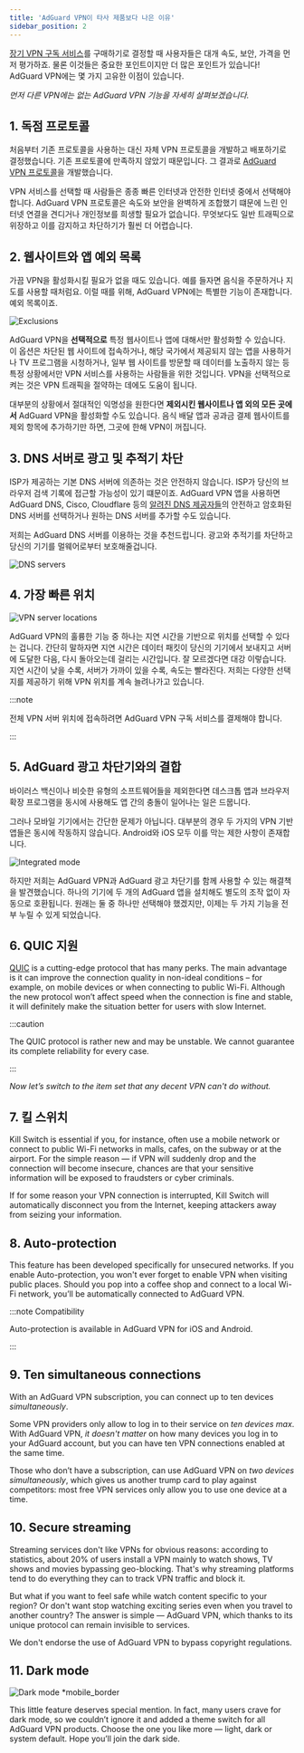 ```yaml
---
title: 'AdGuard VPN이 타사 제품보다 나은 이유'
sidebar_position: 2
---
```


[장기 VPN 구독 서비스](/general/subscription)를 구매하기로 결정할 때 사용자들은 대개 속도, 보안, 가격을 먼저 평가하죠. 물론 이것들은 중요한 포인트이지만 더 많은 포인트가 있습니다! AdGuard VPN에는 몇 가지 고유한 이점이 있습니다.

*먼저 다른 VPN에는 없는 AdGuard VPN 기능을 자세히 살펴보겠습니다.*

## 1. 독점 프로토콜

처음부터 기존 프로토콜을 사용하는 대신 자체 VPN 프로토콜을 개발하고 배포하기로 결정했습니다. 기존 프로토콜에 만족하지 않았기 때문입니다. 그 결과로 [AdGuard VPN 프로토콜](/general/adguard-vpn-protocol)을 개발했습니다.

VPN 서비스를 선택할 때 사람들은 종종 빠른 인터넷과 안전한 인터넷 중에서 선택해야 합니다. AdGuard VPN 프로토콜은 속도와 보안을 완벽하게 조합했기 떄문에 느린 인터넷 연결을 견디거나 개인정보를 희생할 필요가 없습니다. 무엇보다도 일반 트래픽으로 위장하고 이를 감지하고 차단하기가 훨씬 더 어렵습니다.

## 2. 웹사이트와 앱 예외 목록

가끔 VPN을 활성화시킬 필요가 없을 때도 있습니다. 예를 들자면 음식을 주문하거나 지도를 사용할 때처럼요. 이럴 때를 위해, AdGuard VPN에는 특별한 기능이 존재합니다. 예외 목록이죠.

![Exclusions](https://cdn.adguard.com/content/blog/articles/adguard-vpn/exclusions-en.png)

AdGuard VPN을 **선택적으로** 특정 웹사이트나 앱에 대해서만 활성화할 수 있습니다. 이 옵션은 차단된 웹 사이트에 접속하거나, 해당 국가에서 제공되지 않는 앱을 사용하거나 TV 프로그램을 시청하거나, 일부 웹 사이트를 방문할 때 데이터를 노출하지 않는 등 특정 상황에서만 VPN 서비스를 사용하는 사람들을 위한 것입니다. VPN을 선택적으로 켜는 것은 VPN 트래픽을 절약하는 데에도 도움이 됩니다.

대부분의 상황에서 절대적인 익명성을 원한다면 **제외시킨 웹사이트나 앱 외의 모든 곳에서** AdGuard VPN을 활성화할 수도 있습니다. 음식 배달 앱과 공과금 결제 웹사이트를 제외 항목에 추가하기만 하면, 그곳에 한해 VPN이 꺼집니다.

## 3. DNS 서버로 광고 및 추적기 차단

ISP가 제공하는 기본 DNS 서버에 의존하는 것은 안전하지 않습니다. ISP가 당신의 브라우저 검색 기록에 접근할 가능성이 있기 떄문이죠. AdGuard VPN 앱을 사용하면 AdGuard DNS, Cisco, Cloudflare 등의 [알려진 DNS 제공자들](https://adguard-dns.io/kb/general/dns-providers/)의 안전하고 암호화된 DNS 서버를 선택하거나 원하는 DNS 서버를 추가할 수도 있습니다.

저희는 AdGuard DNS 서버를 이용하는 것을 추천드립니다. 광고와 추적기를 차단하고 당신의 기기를 멀웨어로부터 보호해줄겁니다.

![DNS servers](https://cdn.adtidy.org/blog/new/lkarpag_dns_screen_en.png)

## 4. 가장 빠른 위치

![VPN server locations](https://cdn.adguard.com/content/blog/articles/adguard-vpn/locations-en.png)

AdGuard VPN의 훌륭한 기능 중 하나는 지연 시간을 기반으로 위치를 선택할 수 있다는 겁니다. 간단히 말하자면 지연 시간은 데이터 패킷이 당신의 기기에서 보내지고 서버에 도달한 다음, 다시 돌아오는데 걸리는 시간입니다. 잘 모르겠다면 대강 이렇습니다. 지연 시간이 낮을 수록, 서버가 가까이 있을 수록, 속도는 빨라진다. 저희는 다양한 선택지를 제공하기 위해 VPN 위치를 계속 늘려나가고 있습니다.

:::note

전체 VPN 서버 위치에 접속하려면 AdGuard VPN 구독 서비스를 결제해야 합니다.

:::

## 5. AdGuard 광고 차단기와의 결합

바이러스 백신이나 비슷한 유형의 소프트웨어들을 제외한다면 데스크톱 앱과 브라우저 확장 프로그램을 동시에 사용해도 앱 간의 충돌이 일어나는 일은 드뭅니다.

그러나 모바일 기기에서는 간단한 문제가 아닙니다. 대부분의 경우 두 가지의 VPN 기반 앱들은 동시에 작동하지 않습니다. Android와 iOS 모두 이를 막는 제한 사항이 존재합니다.

![Integrated mode](https://cdn.adguard.com/content/blog/articles/adguard-vpn/integration-en.png)

하지만 저희는 AdGuard VPN과 AdGuard 광고 차단기를 함께 사용할 수 있는 해결책을 발견했습니다. 하나의 기기에 두 개의 AdGuard 앱을 설치해도 별도의 조작 없이 자동으로 호환됩니다. 원래는 둘 중 하나만 선택해야 했겠지만, 이제는 두 가지 기능을 전부 누릴 수 있게 되었습니다.

## 6. QUIC 지원

[QUIC](https://adguard-dns.io/en/blog/dns-over-quic.html#whatisquic) is a cutting-edge protocol that has many perks. The main advantage is it can improve the connection quality in non-ideal conditions – for example, on mobile devices or when connecting to public Wi-Fi. Although the new protocol won’t affect speed when the connection is fine and stable, it will definitely make the situation better for users with slow Internet.

:::caution

The QUIC protocol is rather new and may be unstable. We cannot guarantee its complete reliability for every case.

:::

*Now let’s switch to the item set that any decent VPN can't do without.*

## 7. 킬 스위치

Kill Switch is essential if you, for instance, often use a mobile network or connect to public Wi-Fi networks in malls, cafes, on the subway or at the airport. For the simple reason — if VPN will suddenly drop and the connection will become insecure, chances are that your sensitive information will be exposed to fraudsters or cyber criminals.

If for some reason your VPN connection is interrupted, Kill Switch will automatically disconnect you from the Internet, keeping attackers away from seizing your information.

## 8. Auto-protection

This feature has been developed specifically for unsecured networks. If you enable Auto-protection, you won't ever forget to enable VPN when visiting public places. Should you pop into a coffee shop and connect to a local Wi-Fi network, you’ll be automatically connected to AdGuard VPN.

:::note Compatibility

Auto-protection is available in AdGuard VPN for iOS and Android.

:::

## 9. Ten simultaneous connections

With an AdGuard VPN subscription, you can connect up to ten devices *simultaneously*.

Some VPN providers only allow to log in to their service on *ten devices max*. With AdGuard VPN, *it doesn't matter* on how many devices you log in to your AdGuard account, but you can have ten VPN connections enabled at the same time.

Those who don’t have a subscription, can use AdGuard VPN on *two devices simultaneously*, which gives us another trump card to play against competitors: most free VPN services only allow you to use one device at a time.

## 10. Secure streaming

Streaming services don't like VPNs for obvious reasons: according to statistics, about 20% of users install a VPN mainly to watch shows, TV shows and movies bypassing geo-blocking. That's why streaming platforms tend to do everything they can to track VPN traffic and block it.

But what if you want to feel safe while watch content specific to your region? Or don't want stop watching exciting series even when you travel to another country? The answer is simple — AdGuard VPN, which thanks to its unique protocol can remain invisible to services.

We don't endorse the use of AdGuard VPN to bypass copyright regulations.

## 11. Dark mode

![Dark mode *mobile_border](https://cdn.adguardvpn.com/public/Adguard/Blog/vpn/main_en_black.png)

This little feature deserves special mention. In fact, many users crave for dark mode, so we couldn’t ignore it and added a theme switch for all AdGuard VPN products. Choose the one you like more — light, dark or system default. Hope you’ll join the dark side.
